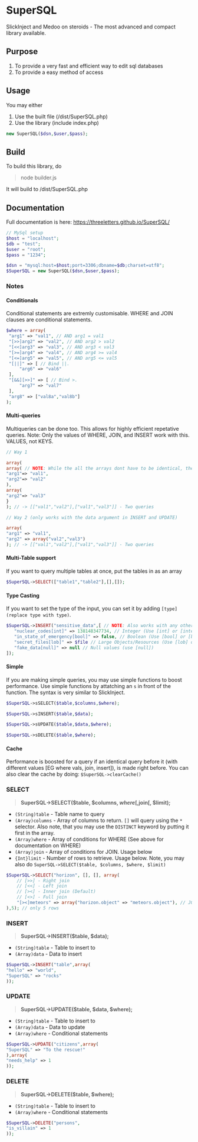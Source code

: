 # SuperSQL
SlickInject and Medoo on steroids - The most advanced and compact library available.

## Purpose

1. To provide a very fast and efficient way to edit sql databases
2. To provide a easy method of access

## Usage
You may either

1. Use the built file (/dist/SuperSQL.php)
2. Use the library (include index.php)

```php
new SuperSQL($dsn,$user,$pass);
```
## Build
To build this library, do 

> node builder.js

It will build to /dist/SuperSQL.php

## Documentation

Full documentation is here: https://threeletters.github.io/SuperSQL/


```php
// MySql setup
$host = "localhost";
$db = "test";
$user = "root";
$pass = "1234";

$dsn = "mysql:host=$host;port=3306;dbname=$db;charset=utf8";
$SuperSQL = new SuperSQL($dsn,$user,$pass);
```

### Notes
#### Conditionals
Conditional statements are extremly customisable. WHERE and JOIN clauses are conditional statements. 

```php
$where = array(
 "arg1" => "val1", // AND arg1 = val1
 "[>>]arg2" => "val2", // AND arg2 > val2
 "[<<]arg3" => "val3", // AND arg3 < val3
 "[>=]arg4" => "val4", // AND arg4 >= val4
 "[<=]arg5" => "val5", // AND arg5 <= val5
 "[||]" => [ // Bind ||.
     "arg6" => "val6"
 ],
 "[&&][>>]" => [ // Bind >.
     "arg7" => "val7"
 ],
 "arg8" => ["val8a","val8b"]
);
```

#### Multi-queries
Multiqueries can be done too. This allows for highly efficient repetative queries. Note: Only the values of WHERE, JOIN, and INSERT work with this. VALUES, not KEYS.

```php
// Way 1

array(
array( // NOTE: While the all the arrays dont have to be identical, the first one should have the most items
"arg1"=> "val1",
"arg2"=> "val2"
),
array(
"arg2"=> "val3"
}
); // -> [["val1","val2"],["val1","val3"]] - Two queries

// Way 2 (only works with the data argument in INSERT and UPDATE)

array(
"arg1" => "val1",
"arg2" => array("val2","val3")
); // -> [["val1","val2"],["val1","val3"]] - Two queries
```
#### Multi-Table support
If you want to query multiple tables at once, put the tables in as an array

```php
$SuperSQL->SELECT(["table1","table2"],[],[]);
```

#### Type Casting
If you want to set the type of the input, you can set it by adding `[type] (replace type with type)`.

```php
$SuperSQL->INSERT("sensitive_data",[ // NOTE: Also works with any other query. ALSO NOTE: Types are case-insensitive
   "nuclear_codes[int]" => 138148347734, // Integer (Use [int] or [integer]
   "in_state_of_emergency[bool]" => false, // Boolean (Use [bool] or [boolean]
   "secret_files[lob]" => $file // Large Objects/Resources (Use [lob] or [resource])
   "fake_data[null]" => null // Null values (use [null])
]);
```

#### Simple
If you are making simple queries, you may use simple functions to boost performance. Use simple functions by attatching an `s` in front of the function. The syntax is very similar to SlickInject.

```php
$SuperSQL->sSELECT($table,$columns,$where);

$SuperSQL->sINSERT($table,$data);

$SuperSQL->sUPDATE($table,$data,$where);

$SuperSQL->sDELETE($table,$where);
```

#### Cache
Performance is boosted for a query if an identical query before it (with different values [EG where vals, join, insert]), is made right before. You can also clear the cache by doing: `$SuperSQL->clearCache()`

### SELECT
> **SuperSQL->SELECT($table, $columns, $where[,$join[, $limit);**

* `(String)table` - Table name to query
* `(Array)columns` - Array of columns to return. `[]` will query using the `*` selector. Also note, that you may use the `DISTINCT` keyword by putting it first in the array.
* `(Array)where` - Array of conditions for WHERE (See above for documentation on WHERE)
* `(Array)join` - Array of conditions for JOIN. Usage below
* `{Int}limit` - Number of rows to retrieve. Usage below. Note, you may also do `SuperSQL->SELECT($table, $columns, $where, $limit)`

```php
$SuperSQL->SELECT("horizon", [], [], array(
    // [>>] - Right join
    // [<<] - Left join
    // [><] - Inner join (Default)
    // [<>] - Full join
    "[><]meteors" => array("horizon.object" => "meteors.object"), // JOIN
),5); // only 5 rows
```

### INSERT
> **SuperSQL->INSERT($table, $data);**

* `(String)table` - Table to insert to
* `(Array)data` - Data to insert

```php
$SuperSQL->INSERT("table",array(
"hello" => "world",
"SuperSQL" => "rocks"
));
```
### UPDATE
> **SuperSQL->UPDATE($table, $data, $where);**

* `(String)table` - Table to insert to
* `(Array)data` - Data to update
* `(Array)where` - Conditional statements

```php
$SuperSQL->UPDATE("citizens",array(
"SuperSQL" => "To the rescue!"
),array(
"needs_help" => 1
));
```

### DELETE
> **SuperSQL->DELETE($table, $where);**

* `(String)table` - Table to insert to
* `(Array)where` - Conditional statements

```php
$SuperSQL->DELETE("persons",
"is_villain" => 1
));
```

